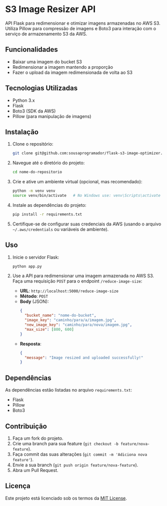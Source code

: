 # S3 Image Resizer API

API Flask para redimensionar e otimizar imagens armazenadas no AWS S3. Utiliza Pillow para compressão de imagens e Boto3 para interação com o serviço de armazenamento S3 da AWS.

## Funcionalidades

- Baixar uma imagem do bucket S3
- Redimensionar a imagem mantendo a proporção
- Fazer o upload da imagem redimensionada de volta ao S3

## Tecnologias Utilizadas

- Python 3.x
- Flask
- Boto3 (SDK da AWS)
- Pillow (para manipulação de imagens)

## Instalação

1. Clone o repositório:

   ```bash
   git clone git@github.com:sousaprogramador/flask-s3-image-optimizer.git
   ```

2. Navegue até o diretório do projeto:

   ```bash
   cd nome-do-repositorio
   ```

3. Crie e ative um ambiente virtual (opcional, mas recomendado):

   ```bash
   python -m venv venv
   source venv/bin/activate   # No Windows use: venv\Scripts\activate
   ```

4. Instale as dependências do projeto:

   ```bash
   pip install -r requirements.txt
   ```

5. Certifique-se de configurar suas credenciais da AWS (usando o arquivo `~/.aws/credentials` ou variáveis de ambiente).

## Uso

1. Inicie o servidor Flask:

   ```bash
   python app.py
   ```

2. Use a API para redimensionar uma imagem armazenada no AWS S3. Faça uma requisição `POST` para o endpoint `/reduce-image-size`:

   - **URL**: `http://localhost:5000/reduce-image-size`
   - **Método**: `POST`
   - **Body** (JSON):
     ```json
     {
       "bucket_name": "nome-do-bucket",
       "image_key": "caminho/para/a/imagem.jpg",
       "new_image_key": "caminho/para/nova/imagem.jpg",
       "max_size": [800, 600]
     }
     ```
   - **Resposta**:
     ```json
     {
       "message": "Image resized and uploaded successfully!"
     }
     ```

## Dependências

As dependências estão listadas no arquivo `requirements.txt`:

- Flask
- Pillow
- Boto3

## Contribuição

1. Faça um fork do projeto.
2. Crie uma branch para sua feature (`git checkout -b feature/nova-feature`).
3. Faça commit das suas alterações (`git commit -m 'Adiciona nova feature'`).
4. Envie a sua branch (`git push origin feature/nova-feature`).
5. Abra um Pull Request.

## Licença

Este projeto está licenciado sob os termos da [MIT License](LICENSE).
